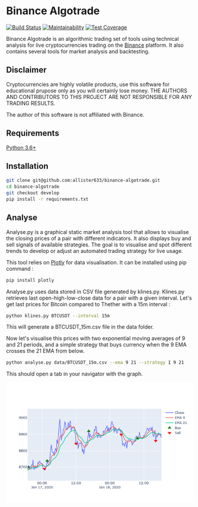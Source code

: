 # Binance Algotrade

[![Build Status](https://travis-ci.com/allister633/binance-algotrade.svg?token=Rn1frg2uvvq1sqELfwb1&branch=develop)](https://travis-ci.com/allister633/binance-algotrade)
[![Maintainability](https://api.codeclimate.com/v1/badges/fea9cdc13111d0e6b6ea/maintainability)](https://codeclimate.com/github/allister633/binance-algotrade/maintainability)
[![Test Coverage](https://api.codeclimate.com/v1/badges/fea9cdc13111d0e6b6ea/test_coverage)](https://codeclimate.com/github/allister633/binance-algotrade/test_coverage)

Binance Algotrade is an algorithmic trading set of tools using technical analysis for live cryptocurrencies trading on the [Binance](https://www.binance.com/) platform. It also contains several tools for market analysis and backtesting.

## Disclaimer

Cryptocurrencies are highly volatile products, use this software for educational prupose only as you will certainly lose money. THE AUTHORS AND CONTRIBUTORS TO THIS PROJECT ARE NOT RESPONSIBLE FOR ANY TRADING RESULTS.

The author of this software is not affiliated with Binance.

## Requirements

[Python 3.6+](https://www.python.org)

## Installation

```bash
git clone git@github.com:allister633/binance-algotrade.git
cd binance-algotrade
git checkout develop
pip install -r requirements.txt
```

## Analyse

Analyse.py is a graphical static market analysis tool that allows to visualise the closing prices of a pair with different indicators. It also displays buy and sell signals of available strategies. The goal is to visualise and spot different trends to develop or adjust an automated trading strategy for live usage.

This tool relies on [Plotly](https://plot.ly/python/) for data visualisation. It can be installed using pip command :

```bash
pip install plotly
```

Analyse.py uses data stored in CSV file generated by klines.py. Klines.py retrieves last open-high-low-close data for a pair with a given interval. Let's get last prices for Bitcoin compared to Thether with a 15m interval :

```bash
python klines.py BTCUSDT --interval 15m
```

This will generate a BTCUSDT_15m.csv file in the data folder.

Now let's visualise this prices with two exponential moving averages of 9 and 21 periods, and a simple strategy that buys currency when the 9 EMA crosses the 21 EMA from below.

```bash
python analyse.py data/BTCUSDT_15m.csv --ema 9 21 --strategy 1 9 21
```

This should open a tab in your navigator with the graph.

![EMA Cross](https://raw.githubusercontent.com/allister633/binance-algotrade/develop/images/BTCUSDT_15_EMA_Cross.png)